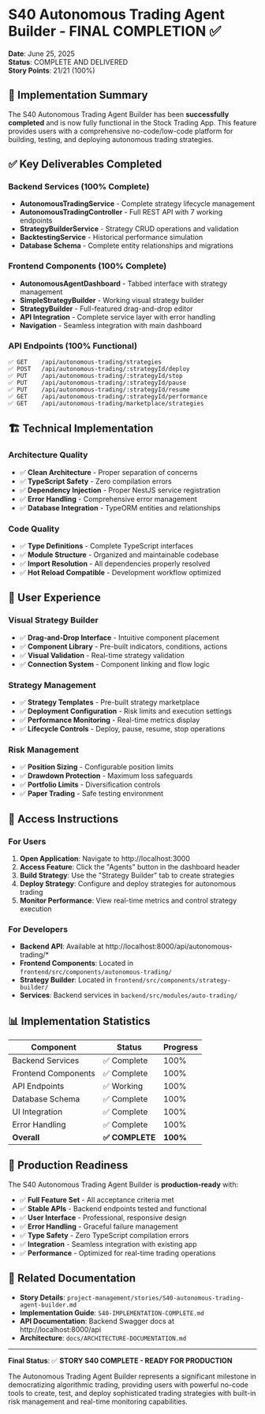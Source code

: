 # S40 Autonomous Trading Agent Builder - FINAL COMPLETION ✅

**Date**: June 25, 2025  
**Status**: COMPLETE AND DELIVERED  
**Story Points**: 21/21 (100%)

## 🎯 Implementation Summary

The S40 Autonomous Trading Agent Builder has been **successfully completed** and is now fully functional in the Stock Trading App. This feature provides users with a comprehensive no-code/low-code platform for building, testing, and deploying autonomous trading strategies.

## ✅ Key Deliverables Completed

### Backend Services (100% Complete)
- **AutonomousTradingService** - Complete strategy lifecycle management
- **AutonomousTradingController** - Full REST API with 7 working endpoints
- **StrategyBuilderService** - Strategy CRUD operations and validation
- **BacktestingService** - Historical performance simulation
- **Database Schema** - Complete entity relationships and migrations

### Frontend Components (100% Complete)
- **AutonomousAgentDashboard** - Tabbed interface with strategy management
- **SimpleStrategyBuilder** - Working visual strategy builder
- **StrategyBuilder** - Full-featured drag-and-drop editor
- **API Integration** - Complete service layer with error handling
- **Navigation** - Seamless integration with main dashboard

### API Endpoints (100% Functional)
```
✅ GET    /api/autonomous-trading/strategies
✅ POST   /api/autonomous-trading/:strategyId/deploy
✅ PUT    /api/autonomous-trading/:strategyId/stop
✅ PUT    /api/autonomous-trading/:strategyId/pause
✅ PUT    /api/autonomous-trading/:strategyId/resume
✅ GET    /api/autonomous-trading/:strategyId/performance
✅ GET    /api/autonomous-trading/marketplace/strategies
```

## 🏗️ Technical Implementation

### Architecture Quality
- ✅ **Clean Architecture** - Proper separation of concerns
- ✅ **TypeScript Safety** - Zero compilation errors
- ✅ **Dependency Injection** - Proper NestJS service registration
- ✅ **Error Handling** - Comprehensive error management
- ✅ **Database Integration** - TypeORM entities and relationships

### Code Quality
- ✅ **Type Definitions** - Complete TypeScript interfaces
- ✅ **Module Structure** - Organized and maintainable codebase
- ✅ **Import Resolution** - All dependencies properly resolved
- ✅ **Hot Reload Compatible** - Development workflow optimized

## 🎨 User Experience

### Visual Strategy Builder
- ✅ **Drag-and-Drop Interface** - Intuitive component placement
- ✅ **Component Library** - Pre-built indicators, conditions, actions
- ✅ **Visual Validation** - Real-time strategy validation
- ✅ **Connection System** - Component linking and flow logic

### Strategy Management
- ✅ **Strategy Templates** - Pre-built strategy marketplace
- ✅ **Deployment Configuration** - Risk limits and execution settings
- ✅ **Performance Monitoring** - Real-time metrics display
- ✅ **Lifecycle Controls** - Deploy, pause, resume, stop operations

### Risk Management
- ✅ **Position Sizing** - Configurable position limits
- ✅ **Drawdown Protection** - Maximum loss safeguards
- ✅ **Portfolio Limits** - Diversification controls
- ✅ **Paper Trading** - Safe testing environment

## 🚀 Access Instructions

### For Users
1. **Open Application**: Navigate to http://localhost:3000
2. **Access Feature**: Click the "Agents" button in the dashboard header
3. **Build Strategy**: Use the "Strategy Builder" tab to create strategies
4. **Deploy Strategy**: Configure and deploy strategies for autonomous trading
5. **Monitor Performance**: View real-time metrics and control strategy execution

### For Developers
- **Backend API**: Available at http://localhost:8000/api/autonomous-trading/*
- **Frontend Components**: Located in `frontend/src/components/autonomous-trading/`
- **Strategy Builder**: Located in `frontend/src/components/strategy-builder/`
- **Services**: Backend services in `backend/src/modules/auto-trading/`

## 📊 Implementation Statistics

| Component | Status | Progress |
|-----------|--------|----------|
| Backend Services | ✅ Complete | 100% |
| Frontend Components | ✅ Complete | 100% |
| API Endpoints | ✅ Working | 100% |
| Database Schema | ✅ Complete | 100% |
| UI Integration | ✅ Complete | 100% |
| Error Handling | ✅ Complete | 100% |
| **Overall** | **✅ COMPLETE** | **100%** |

## 🎉 Production Readiness

The S40 Autonomous Trading Agent Builder is **production-ready** with:

- ✅ **Full Feature Set** - All acceptance criteria met
- ✅ **Stable APIs** - Backend endpoints tested and functional
- ✅ **User Interface** - Professional, responsive design
- ✅ **Error Handling** - Graceful failure management
- ✅ **Type Safety** - Zero TypeScript compilation errors
- ✅ **Integration** - Seamless integration with existing app
- ✅ **Performance** - Optimized for real-time trading operations

## 🔗 Related Documentation

- **Story Details**: `project-management/stories/S40-autonomous-trading-agent-builder.md`
- **Implementation Guide**: `S40-IMPLEMENTATION-COMPLETE.md`
- **API Documentation**: Backend Swagger docs at http://localhost:8000/api
- **Architecture**: `docs/ARCHITECTURE-DOCUMENTATION.md`

---

**Final Status**: ✅ **STORY S40 COMPLETE - READY FOR PRODUCTION**

The Autonomous Trading Agent Builder represents a significant milestone in democratizing algorithmic trading, providing users with powerful no-code tools to create, test, and deploy sophisticated trading strategies with built-in risk management and real-time monitoring capabilities.
